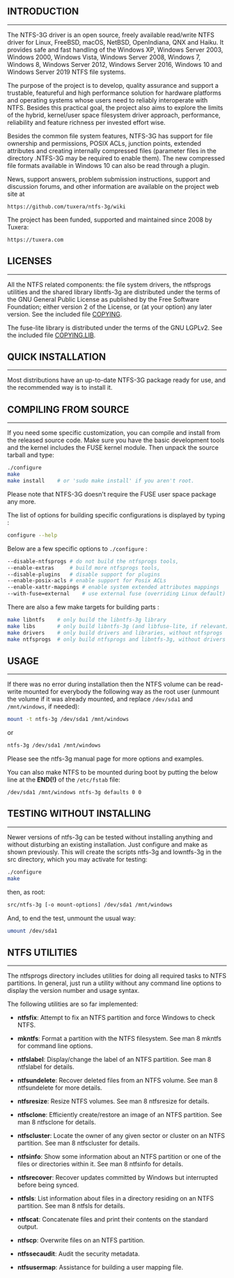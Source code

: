 ## INTRODUCTION
---------------

The NTFS-3G driver is an open source, freely available read/write NTFS driver 
for Linux, FreeBSD, macOS, NetBSD, OpenIndiana, QNX and Haiku. It provides 
safe and fast handling of the Windows XP, Windows Server 2003, Windows 2000, 
Windows Vista, Windows Server 2008, Windows 7, Windows 8, Windows Server 2012,
Windows Server 2016, Windows 10 and Windows Server 2019 NTFS file systems.

The purpose of the project is to develop, quality assurance and support a 
trustable, featureful and high performance solution for hardware platforms 
and operating systems whose users need to reliably interoperate with NTFS. 
Besides this practical goal, the project also aims to explore the limits 
of the hybrid, kernel/user space filesystem driver approach, performance, 
reliability and feature richness per invested effort wise.

Besides the common file system features, NTFS-3G has support for file 
ownership and permissions, POSIX ACLs, junction points, extended attributes 
and creating internally compressed files (parameter files in the directory
.NTFS-3G may be required to enable them). The new compressed file formats
available in Windows 10 can also be read through a plugin. 

News, support answers, problem submission instructions, support and discussion 
forums, and other information are available on the project web site at

	https://github.com/tuxera/ntfs-3g/wiki

The project has been funded, supported and maintained since 2008 by Tuxera:

 	https://tuxera.com


## LICENSES
-----------

All the NTFS related components: the file system drivers, the ntfsprogs
utilities and the shared library libntfs-3g are distributed under the terms
of the GNU General Public License as published by the Free Software
Foundation; either version 2 of the License, or (at your option) any later
version. See the included file [COPYING](./COPYING).

The fuse-lite library is distributed under the terms of the GNU LGPLv2.
See the included file [COPYING.LIB](./COPYING.LIB).


## QUICK INSTALLATION
---------------------

Most distributions have an up-to-date NTFS-3G package ready for use, and
the recommended way is to install it.

## COMPILING FROM SOURCE
------------------------

If you need some specific customization, you can compile and install from
the released source code. Make sure you have the basic development tools
and the kernel includes the FUSE kernel module. Then unpack the source
tarball and type:

```bash
./configure
make
make install	# or 'sudo make install' if you aren't root.
```

Please note that NTFS-3G doesn't require the FUSE user space package any more.

The list of options for building specific configurations is displayed by typing :

```bash
configure --help
```

Below are a few specific options to `./configure` :

```bash
--disable-ntfsprogs	# do not build the ntfsprogs tools,
--enable-extras		# build more ntfsprogs tools,
--disable-plugins  	# disable support for plugins
--enable-posix-acls	# enable support for Posix ACLs
--enable-xattr-mappings	# enable system extended attributes mappings
--with-fuse=external	# use external fuse (overriding Linux default)
```

There are also a few make targets for building parts :

```bash
make libntfs	# only build the libntfs-3g library
make libs		# only build libntfs-3g (and libfuse-lite, if relevant)
make drivers	# only build drivers and libraries, without ntfsprogs
make ntfsprogs	# only build ntfsprogs and libntfs-3g, without drivers
```

## USAGE
--------

If there was no error during installation then the NTFS volume can be
read-write mounted for everybody the following way as the root user 
(unmount the volume if it was already mounted, and replace `/dev/sda1` 
and `/mnt/windows`, if needed):

```bash
mount -t ntfs-3g /dev/sda1 /mnt/windows
```
or
```bash
ntfs-3g /dev/sda1 /mnt/windows
```

Please see the ntfs-3g manual page for more options and examples.

You can also make NTFS to be mounted during boot by putting the below 
line at the **END(!)** of the `/etc/fstab` file:

```
/dev/sda1 /mnt/windows ntfs-3g defaults 0 0
```

## TESTING WITHOUT INSTALLING
-----------------------------

Newer versions of ntfs-3g can be tested without installing anything and
without disturbing an existing installation. Just configure and make as
shown previously. This will create the scripts ntfs-3g and lowntfs-3g
in the src directory, which you may activate for testing:

```bash
./configure
make
```

then, as root:

```bash
src/ntfs-3g [-o mount-options] /dev/sda1 /mnt/windows
```

And, to end the test, unmount the usual way:

```bash
umount /dev/sda1
```

## NTFS UTILITIES
-----------------

The ntfsprogs directory includes utilities for doing all required tasks to
NTFS partitions. In general, just run a utility without any command line
options to display the version number and usage syntax.

The following utilities are so far implemented:

- **ntfsfix**: Attempt to fix an NTFS partition and force Windows to check NTFS.

- **mkntfs**: Format a partition with the NTFS filesystem.  See man 8 mkntfs for
command line options.

- **ntfslabel**: Display/change the label of an NTFS partition.  See man 8 ntfslabel
for details.

- **ntfsundelete**: Recover deleted files from an NTFS volume.  See man 8
ntfsundelete for more details.

- **ntfsresize**: Resize NTFS volumes.  See man 8 ntfsresize for details.

- **ntfsclone**: Efficiently create/restore an image of an NTFS partition.  See
man 8 ntfsclone for details.

- **ntfscluster**: Locate the owner of any given sector or cluster on an NTFS
partition.  See man 8 ntfscluster for details.

- **ntfsinfo**: Show some information about an NTFS partition or one of the files
or directories within it.  See man 8 ntfsinfo for details.

- **ntfsrecover**: Recover updates committed by Windows but interrupted before
being synced.

- **ntfsls**: List information about files in a directory residing on an NTFS
partition.  See man 8 ntfsls for details.

- **ntfscat**: Concatenate files and print their contents on the standard output.

- **ntfscp**: Overwrite files on an NTFS partition.

- **ntfssecaudit**: Audit the security metadata.

- **ntfsusermap**: Assistance for building a user mapping file.
